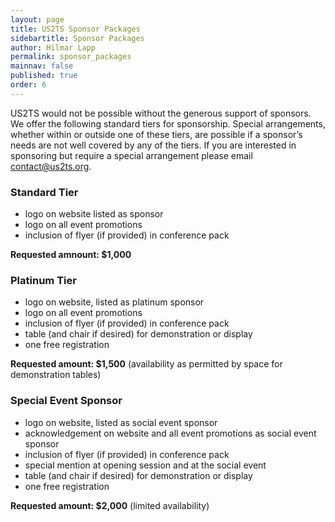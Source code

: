 ```yaml
---
layout: page
title: US2TS Sponsor Packages
sidebartitle: Sponsor Packages
author: Hilmar Lapp
permalink: sponsor_packages
mainnav: false
published: true
order: 6
---
```


US2TS would not be possible without the generous support of sponsors. We offer the following standard tiers for sponsorship. Special arrangements, whether within or outside one of these tiers, are possible if a sponsor’s needs are not well covered by any of the tiers. If you are interested in sponsoring but require a special arrangement please email contact@us2ts.org. 

### Standard Tier

* logo on website listed as sponsor
* logo on all event promotions
* inclusion of flyer (if provided) in conference pack

**Requested amnount: $1,000**

### Platinum Tier

* logo on website, listed as platinum sponsor
* logo on all event promotions
* inclusion of flyer (if provided) in conference pack
* table (and chair if desired) for demonstration or display
* one free registration

**Requested amount: $1,500** (availability as permitted by space for demonstration tables)

### Special Event Sponsor

* logo on website, listed as social event sponsor
* acknowledgement on website and all event promotions as social event sponsor
* inclusion of flyer (if provided) in conference pack
* special mention at opening session and at the social event
* table (and chair if desired) for demonstration or display
* one free registration

**Requested amount: $2,000** (limited availability)
